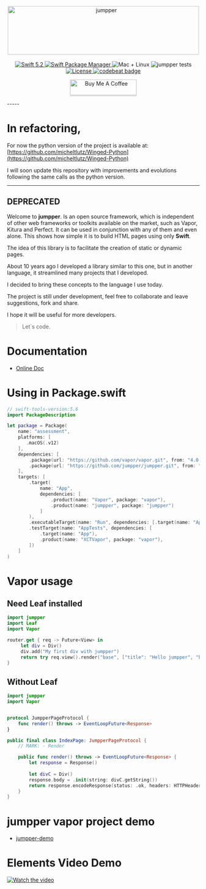<p align="center">
    <img src="doc/banner.png" width="500" height="127" alt="jumpper">
    <br>
    <br>
    <a href="https://swift.org">
        <img src="http://img.shields.io/badge/swift-5.2-brightgreen.svg" alt="Swift 5.2">
    </a>
    <a href="https://swift.org/package-manager">
        <img src="https://img.shields.io/badge/swiftpm-compatible-brightgreen.svg?style=flat" alt="Swift Package Manager" />
    </a>
    <img src="https://img.shields.io/badge/platforms-mac+linux-brightgreen.svg?style=flat" alt="Mac + Linux" />
    <img src="https://github.com/jumpper/jumpper/workflows/Swift/badge.svg?branch=develop" alt="jumpper tests" />
    <a href="https://raw.githubusercontent.com/jumpper/jumpper/develop/LICENSE">
    	<img src="https://img.shields.io/github/license/jumpper/jumpper" alt="License" />
    </a>
    <a href="https://codebeat.co/a/michel-anderson-lutz-teixeira/projects/github-com-jumpper-jumpper-develop">
    	<img src="https://codebeat.co/badges/31d5d9f4-77af-4e51-9523-30f55ae9a069" alt="codebeat badge" />
    </a>
</p>
<p align="center">
<a href="https://www.buymeacoffee.com/micheltlutz" target="_blank"><img src="https://www.buymeacoffee.com/assets/img/custom_images/orange_img.png" alt="Buy Me A Coffee" style="height: 41px !important;width: 174px !important;box-shadow: 0px 3px 2px 0px rgba(190, 190, 190, 0.5) !important;-webkit-box-shadow: 0px 3px 2px 0px rgba(190, 190, 190, 0.5) !important;" ></a>
</p>
-----

# In refactoring, 

For now the python version of the project is available at: [https://github.com/micheltlutz/Winged-Python](https://github.com/micheltlutz/Winged-Python)

I will soon update this repository with improvements and evolutions following the same calls as the python version.


-----

## DEPRECATED

Welcome to **jumpper**. Is an open source framework, which is independent of other web frameworks or toolkits available on the market, such as Vapor, Kitura and Perfect. It can be used in conjunction with any of them and even alone. This shows how simple it is to build HTML pages using only **Swift**.

The idea of this library is to facilitate the creation of static or dynamic pages.

About 10 years ago I developed a library similar to this one, but in another language, it streamlined many projects that I developed.

I decided to bring these concepts to the language I use today.

The project is still under development, feel free to collaborate and leave suggestions, fork and share.

I hope it will be useful for more developers.

> Let`s code.


# Documentation

- [Online Doc](http://jumpper-docs.micheltlutz.me)

# Using in Package.swift

```swift
// swift-tools-version:5.6
import PackageDescription

let package = Package(
    name: "assessment",
    platforms: [
       .macOS(.v12)
    ],
    dependencies: [
        .package(url: "https://github.com/vapor/vapor.git", from: "4.0.0"),
        .package(url: "https://github.com/jumpper/jumpper.git", from: "0.0.9")
    ],
    targets: [
        .target(
            name: "App",
            dependencies: [
                .product(name: "Vapor", package: "vapor"),
                .product(name: "jumpper", package: "jumpper")
            ]
        ),
        .executableTarget(name: "Run", dependencies: [.target(name: "App")]),
        .testTarget(name: "AppTests", dependencies: [
            .target(name: "App"),
            .product(name: "XCTVapor", package: "vapor"),
        ])
    ]
)
```

# Vapor usage

## Need Leaf installed

```swift 
import jumpper
import Leaf
import Vapor

router.get { req -> Future<View> in
     let div = Div()
     div.add("My first div with jumpper")
     return try req.view().render("base", ["title": "Hello jumpper", "body": div.getString()])
}
```

## Without Leaf

```swift 
import jumpper
import Vapor


protocol JumpperPageProtocol {
    func render() throws -> EventLoopFuture<Response>
}

public final class IndexPage: JumpperPageProtocol {
    // MARK: - Render

    public func render() throws -> EventLoopFuture<Response> {
        let response = Response()
        
        let divC = Div()
        response.body = .init(string: divC.getString())
        return response.encodeResponse(status: .ok, headers: HTTPHeaders.init([("Content-Type", "text/html; charset=UTF-8")]), for: request)
    }
}
```

# jumpper vapor project demo

- [jumpper-demo](https://github.com/jumpper/jumpper-demo)

# Elements Video Demo

[![Watch the video](doc/thumb_video.png)](https://youtu.be/p3vQgugZ0ZQ)
